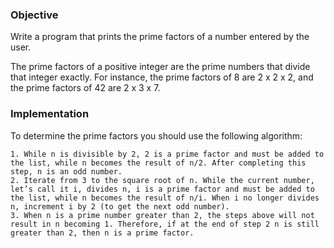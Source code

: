 ### Objective

Write a program that prints the prime factors of a number entered by the user.

The prime factors of a positive integer are the prime numbers that divide that integer exactly. For instance, the prime factors of 8 are 2 x 2 x 2, and the prime factors of 42 are 2 x 3 x 7. 

### Implementation

To determine the prime factors you should use the following algorithm:

```
1. While n is divisible by 2, 2 is a prime factor and must be added to the list, while n becomes the result of n/2. After completing this step, n is an odd number.
2. Iterate from 3 to the square root of n. While the current number, let’s call it i, divides n, i is a prime factor and must be added to the list, while n becomes the result of n/i. When i no longer divides n, increment i by 2 (to get the next odd number).
3. When n is a prime number greater than 2, the steps above will not result in n becoming 1. Therefore, if at the end of step 2 n is still greater than 2, then n is a prime factor.
```
